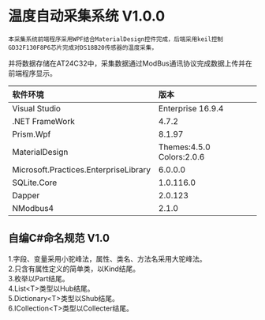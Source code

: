 #  温度自动采集系统 V1.0.0  
    本采集系统前端程序采用WPF结合MaterialDesign控件完成，后端采用keil控制GD32F130F8P6芯片完成对DS18B20传感器的温度采集，  
并将数据存储在AT24C32中，采集数据通过ModBus通讯协议完成数据上传并在前端程序显示。

|软件环境         |   版本 | 
| :----          |  :---- |
| Visual Studio  | Enterprise 16.9.4 |
| .NET FrameWork | 4.7.2 |
| Prism.Wpf      | 8.1.97 |
| MaterialDesign | Themes:4.5.0 Colors:2.0.6 |
| Microsoft.Practices.EnterpriseLibrary | 6.0.0.0 |
| SQLite.Core    | 1.0.116.0 |
| Dapper         | 2.0.123 |
| NModbus4       | 2.1.0 |


##  自编C#命名规范 V1.0  
1.字段、变量采用小驼峰法，属性、类名、方法名采用大驼峰法。  
2.只含有属性定义的简单类，以Kind结尾。  
3.枚举以Part结尾。  
4.List\<T>类型以Hub结尾。  
5.Dictionary\<T>类型以Shub结尾。  
6.ICollection\<T>类型以Collecter结尾。  